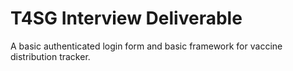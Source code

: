 # T4SG Interview Deliverable

A basic authenticated login form and basic framework for vaccine distribution tracker.
